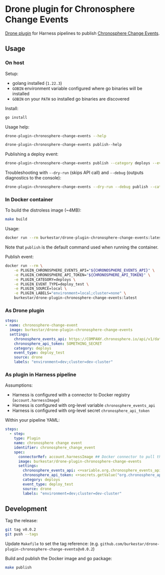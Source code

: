 # Drone plugin for Chronosphere Change Events

[Drone plugin](https://docs.drone.io/plugins/overview/) for Harness pipelines to publish [Chronosphere Change Events](https://docs.chronosphere.io/investigate/change-events).

## Usage

### On host

Setup:

- golang installed (`1.22.3`)
- `GOBIN` environment variable configured where go binaries will be installed
- `GOBIN` on your `PATH` so installed go binaries are discovered

Install:

```bash
go install
```

Usage help:

```bash
drone-plugin-chronosphere-change-events --help

drone-plugin-chronosphere-change-events publish--help
```

Publishing a deploy event:

```bash
drone-plugin-chronosphere-change-events publish --category deploys --event_type deploy_test --source local --labels 'environment=local;cluster=none'
```

Troubleshooting with `--dry-run` (skips API call) and `--debug` (outputs diagnostics to the console):

```bash
drone-plugin-chronosphere-change-events --dry-run --debug publish --category deploys --event_type deploy_test --source local --labels 'environment=local;cluster=none'
```

### In Docker container

To build the distroless image (~4MB):

```bash
make build
```

Usage:

```bash
docker run --rm burkestar/drone-plugin-chronosphere-change-events:latest --help
```

Note that `publish` is the default command used when running the container.

Publish event:

```bash
docker run --rm \
    -e PLUGIN_CHRONOSPHERE_EVENTS_API="${CHRONOSPHERE_EVENTS_API}" \
    -e PLUGIN_CHRONOSPHERE_API_TOKEN="${CHRONOSPHERE_API_TOKEN}" \
    -e PLUGIN_CATEGORY=deploys \
    -e PLUGIN_EVENT_TYPE=deploy_test \
    -e PLUGIN_SOURCE=local \
    -e PLUGIN_LABELS="environment=local;cluster=none" \
    burkestar/drone-plugin-chronosphere-change-events:latest
```


### As Drone plugin

```yaml
steps:
- name: chronosphere-change-event
  image: burkestar/drone-plugin-chronosphere-change-events
  settings:
    chronosphere_events_api: https://COMPANY.chronosphere.io/api/v1/data/events
    chronosphere_api_token: SOMETHING_SECRET
    category: deploys
    event_type: deploy_test
    source: drone
    labels: "environment=dev;cluster=dev-cluster"
```

### As plugin in Harness pipeline

Assumptions:

- Harness is configured with a connector to Docker registry (`account.harnessImage`)
- Harness is configured with org-level variable `chronosphere_events_api`
- Harness is configured with org-level secret `chronosphere_api_token`

Within your pipeline YAML:

```yaml
steps:
  - step:
    type: Plugin
    name: chronosphere change event
    identifier: chronosphere_change_event
    spec:
      connectorRef: account.harnessImage ## Docker connector to pull the plugin's Docker image
      image: burkestar/drone-plugin-chronosphere-change-events
      settings:
        chronosphere_events_api: <+variable.org.chronosphere_events_api>
        chronosphere_api_token: <+secrets.getValue("org.chronosphere_api_token")>
        category: deploys
        event_type: deploy_test
        source: drone
        labels: "environment=dev;cluster=dev-cluster"
```


## Development

Tag the release:

```bash
git tag v0.0.2
git push --tags
```

Update `Makefile` to set the tag reference: (e.g. `github.com/burkestar/drone-plugin-chronosphere-change-events@v0.0.2`)

Build and publish the Docker image and go package:

```bash
make publish
```
